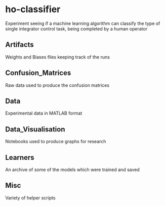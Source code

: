 # ho-classifier
Experiment seeing if a machine learning algorithm can classify the type of single integrator control task, being completed by a human operator

## Artifacts
Weights and Biases files keeping track of the runs

## Confusion_Matrices
Raw data used to produce the confusion matrices

## Data
Experimental data in MATLAB format

## Data_Visualisation
Notebooks used to produce graphs for research

## Learners
An archive of some of the models which were trained and saved

## Misc
Variety of helper scripts
